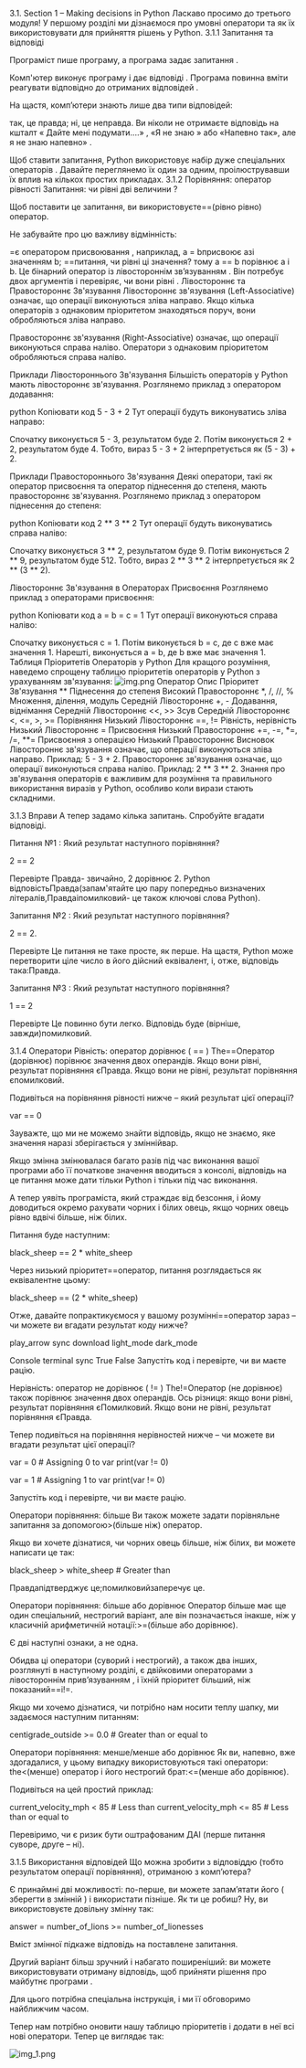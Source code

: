 
3.1. Section 1 – Making decisions in Python
Ласкаво просимо до третього модуля! У першому розділі ми дізнаємося про умовні оператори та як їх використовувати для прийняття рішень у Python.
3.1.1 Запитання та відповіді

Програміст пише програму, а програма задає запитання .

Комп'ютер виконує програму і дає відповіді . Програма повинна вміти реагувати відповідно до отриманих відповідей .

На щастя, комп’ютери знають лише два типи відповідей:

так, це правда;
ні, це неправда.
Ви ніколи не отримаєте відповідь на кшталт « Дайте мені подумати....» , «Я не знаю » або «Напевно так», але я не знаю напевно» .

Щоб ставити запитання, Python використовує набір дуже спеціальних операторів . Давайте переглянемо їх один за одним, проілюструвавши їх вплив на кількох простих прикладах.
3.1.2 Порівняння: оператор рівності
Запитання: чи рівні дві величини ?

Щоб поставити це запитання, ви використовуєте==(рівно рівно) оператор.

Не забувайте про цю важливу відмінність:

=є оператором присвоювання , наприклад, a = bприсвоює aзі значенням b;
==питання, чи рівні ці значення? тому a == b порівнює a і b.
Це бінарний оператор із лівостороннім зв’язуванням . Він потребує двох аргументів і перевіряє, чи вони рівні .
Лівостороннє та Правостороннє Зв'язування
Лівостороннє зв'язування (Left-Associative) означає, що операції виконуються зліва направо. Якщо кілька операторів з однаковим пріоритетом знаходяться поруч, вони обробляються зліва направо.

Правостороннє зв'язування (Right-Associative) означає, що операції виконуються справа наліво. Оператори з однаковим пріоритетом обробляються справа наліво.

Приклади Лівостороннього Зв'язування
Більшість операторів у Python мають лівостороннє зв'язування. Розглянемо приклад з оператором додавання:

python
Копіювати код
5 - 3 + 2
Тут операції будуть виконуватись зліва направо:

Спочатку виконується 5 - 3, результатом буде 2.
Потім виконується 2 + 2, результатом буде 4.
Тобто, вираз 5 - 3 + 2 інтерпретується як (5 - 3) + 2.

Приклади Правостороннього Зв'язування
Деякі оператори, такі як оператор присвоєння та оператор піднесення до степеня, мають правостороннє зв'язування. Розглянемо приклад з оператором піднесення до степеня:

python
Копіювати код
2 ** 3 ** 2
Тут операції будуть виконуватись справа наліво:

Спочатку виконується 3 ** 2, результатом буде 9.
Потім виконується 2 ** 9, результатом буде 512.
Тобто, вираз 2 ** 3 ** 2 інтерпретується як 2 ** (3 ** 2).

Лівостороннє Зв'язування в Операторах Присвоєння
Розглянемо приклад з операторами присвоєння:

python
Копіювати код
a = b = c = 1
Тут операції виконуються справа наліво:

Спочатку виконується c = 1.
Потім виконується b = c, де c вже має значення 1.
Нарешті, виконується a = b, де b вже має значення 1.
Таблиця Пріоритетів Операторів у Python
Для кращого розуміння, наведемо спрощену таблицю пріоритетів операторів у Python з урахуванням зв'язування:
![img.png](img.png)
Оператор	Опис	Пріоритет	Зв'язування
**	Піднесення до степеня	Високий	Правостороннє
*, /, //, %	Множення, ділення, модуль	Середній	Лівостороннє
+, -	Додавання, віднімання	Середній	Лівостороннє
<<, >>	Зсув	Середній	Лівостороннє
<, <=, >, >=	Порівняння	Низький	Лівостороннє
==, !=	Рівність, нерівність	Низький	Лівостороннє
=	Присвоєння	Низький	Правостороннє
+=, -=, *=, /=, **=	Присвоєння з операцією	Низький	Правостороннє
Висновок
Лівостороннє зв'язування означає, що операції виконуються зліва направо. Приклад: 5 - 3 + 2.
Правостороннє зв'язування означає, що операції виконуються справа наліво. Приклад: 2 ** 3 ** 2.
Знання про зв'язування операторів є важливим для розуміння та правильного використання виразів у Python, особливо коли вирази стають складними.

3.1.3 Вправи
А тепер задамо кілька запитань. Спробуйте вгадати відповіді.

Питання №1 : Який результат наступного порівняння?

2 == 2

Перевірте
Правда- звичайно, 2 дорівнює 2. Python відповістьПравда(запам'ятайте цю пару попередньо визначених літералів,Правдаіпомилковий- це також ключові слова Python).


Запитання №2 : Який результат наступного порівняння?

2 == 2.

Перевірте
Це питання не таке просте, як перше. На щастя, Python може перетворити ціле число в його дійсний еквівалент, і, отже, відповідь така:Правда.

Запитання №3 : Який результат наступного порівняння?

1 == 2

Перевірте
Це повинно бути легко. Відповідь буде (вірніше, завжди)помилковий.

3.1.4 Оператори
Рівність: оператор дорівнює ( == )
The==Оператор (дорівнює) порівнює значення двох операндів. Якщо вони рівні, результат порівняння єПравда. Якщо вони не рівні, результат порівняння єпомилковий.

Подивіться на порівняння рівності нижче – який результат цієї операції?


var == 0
 
Зауважте, що ми не можемо знайти відповідь, якщо не знаємо, яке значення наразі зберігається у зміннійвар.

Якщо змінна змінювалася багато разів під час виконання вашої програми або її початкове значення вводиться з консолі, відповідь на це питання може дати тільки Python і тільки під час виконання.

А тепер уявіть програміста, який страждає від безсоння, і йому доводиться окремо рахувати чорних і білих овець, якщо чорних овець рівно вдвічі більше, ніж білих.

Питання буде наступним:


black_sheep == 2 * white_sheep
 
Через низький пріоритет==оператор, питання розглядається як еквівалентне цьому:


black_sheep == (2 * white_sheep)
 
Отже, давайте попрактикуємося у вашому розумінні==оператор зараз – чи можете ви вгадати результат коду нижче?

play_arrow
sync
download
light_mode
dark_mode



Console 
terminal
sync
True
False
Запустіть код і перевірте, чи ви маєте рацію.

Нерівність: оператор не дорівнює ( != )
The!=Оператор (не дорівнює) також порівнює значення двох операндів. Ось різниця: якщо вони рівні, результат порівняння єПомилковий. Якщо вони не рівні, результат порівняння єПравда.

Тепер подивіться на порівняння нерівностей нижче – чи можете ви вгадати результат цієї операції?


var = 0  # Assigning 0 to var
print(var != 0)
 
var = 1  # Assigning 1 to var
print(var != 0)
 
Запустіть код і перевірте, чи ви маєте рацію.

Оператори порівняння: більше
Ви також можете задати порівняльне запитання за допомогою>(більше ніж) оператор.

Якщо ви хочете дізнатися, чи чорних овець більше, ніж білих, ви можете написати це так:


black_sheep > white_sheep  # Greater than
 
Правдапідтверджує це;помилковийзаперечує це.

Оператори порівняння: більше або дорівнює
Оператор більше має ще один спеціальний, нестрогий варіант, але він позначається інакше, ніж у класичній арифметичній нотації:>=(більше або дорівнює).

Є дві наступні ознаки, а не одна.

Обидва ці оператори (суворий і нестрогий), а також два інших, розглянуті в наступному розділі, є двійковими операторами з лівостороннім прив’язуванням , і їхній пріоритет більший, ніж показаний==і!=.

Якщо ми хочемо дізнатися, чи потрібно нам носити теплу шапку, ми задаємося наступним питанням:


centigrade_outside >= 0.0  # Greater than or equal to
 
Оператори порівняння: менше/менше або дорівнює
Як ви, напевно, вже здогадалися, у цьому випадку використовуються такі оператори: the<(менше) оператор і його нестрогий брат:<=(менше або дорівнює).

Подивіться на цей простий приклад:


current_velocity_mph < 85  # Less than
current_velocity_mph <= 85  # Less than or equal to
 
Перевіримо, чи є ризик бути оштрафованим ДАІ (перше питання суворе, друге – ні).


3.1.5 Використання відповідей
Що можна зробити з відповіддю (тобто результатом операції порівняння), отриманою з комп’ютера?

Є принаймні дві можливості: по-перше, ви можете запам’ятати його ( зберегти в змінній ) і використати пізніше. Як ти це робиш? Ну, ви використовуєте довільну змінну так:


answer = number_of_lions >= number_of_lionesses
 
Вміст змінної підкаже відповідь на поставлене запитання.

Другий варіант більш зручний і набагато поширеніший: ви можете використовувати отриману відповідь, щоб прийняти рішення про майбутнє програми .

Для цього потрібна спеціальна інструкція, і ми її обговоримо найближчим часом.

Тепер нам потрібно оновити нашу таблицю пріоритетів і додати в неї всі нові оператори. Тепер це виглядає так:

![img_1.png](img_1.png)
